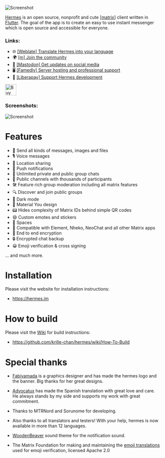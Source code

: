 ![Screenshot](https://github.com/krille-chan/hermes/blob/main/assets/banner_transparent.png?raw=true)

[Hermes](https://hermes.im) is an open source, nonprofit and cute [[matrix](https://matrix.org)] client written in [Flutter](https://flutter.dev). The goal of the app is to create an easy to use instant messenger which is open source and accessible for everyone.

### Links:

- 🌐 [[Weblate] Translate Hermes into your language](https://hosted.weblate.org/projects/hermes/)
- 🌍 [[m] Join the community](https://matrix.to/#/#hermes:matrix.org)
- 📰 [[Mastodon] Get updates on social media](https://troet.cafe/@krille)
- 🖥️ [[Famedly] Server hosting and professional support](https://famedly.com/kontakt)
- 💝 [[Liberapay] Support Hermes development](https://de.liberapay.com/KrilleChritzelius)

<a href='https://ko-fi.com/C1C86VN53' target='_blank'><img height='36' style='border:0px;height:36px;' src='https://storage.ko-fi.com/cdn/kofi5.png?v=3' border='0' alt='Buy Me a Coffee at ko-fi.com' /></a>

### Screenshots:

![Screenshot](https://github.com/krille-chan/hermes/blob/main/docs/screenshots/product.jpeg?raw=true)

# Features

- 📩 Send all kinds of messages, images and files
- 🎙️ Voice messages
- 📍 Location sharing
- 🔔 Push notifications
- 💬 Unlimited private and public group chats
- 📣 Public channels with thousands of participants
- 🛠️ Feature rich group moderation including all matrix features
- 🔍 Discover and join public groups
- 🌙 Dark mode
- 🎨 Material You design
- 📟 Hides complexity of Matrix IDs behind simple QR codes
- 😄 Custom emotes and stickers
- 🌌 Spaces
- 🔄 Compatible with Element, Nheko, NeoChat and all other Matrix apps
- 🔐 End to end encryption
- 🔒 Encrypted chat backup
- 😀 Emoji verification & cross signing

... and much more.


# Installation

Please visit the website for installation instructions:

- https://hermes.im

# How to build

Please visit the [Wiki](https://github.com/krille-chan/hermes/wiki) for build instructions:

- https://github.com/krille-chan/hermes/wiki/How-To-Build


# Special thanks

* <a href="https://github.com/fabiyamada">Fabiyamada</a> is a graphics designer and has made the hermes logo and the banner. Big thanks for her great designs.

* <a href="https://github.com/advocatux">Advocatux</a> has made the Spanish translation with great love and care. He always stands by my side and supports my work with great commitment.

* Thanks to MTRNord and Sorunome for developing.

* Also thanks to all translators and testers! With your help, hermes is now available in more than 12 languages.

* <a href="https://github.com/madsrh/WoodenBeaver">WoodenBeaver</a> sound theme for the notification sound.

* The Matrix Foundation for making and maintaining the [emoji translations](https://github.com/matrix-org/matrix-spec/blob/main/data-definitions/sas-emoji.json) used for emoji verification, licensed Apache 2.0
